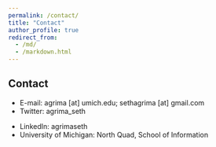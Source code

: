 ```yaml
---
permalink: /contact/
title: "Contact"
author_profile: true
redirect_from: 
  - /md/
  - /markdown.html
---
```


## Contact

<!-- Contact information is below, including email and various web services.  This is to make it easy for people to find me when they search for things like “stuart geiger email” and get wrong pages on my site.  Here are some other places on the Internet where I reside. -->

* E-mail: agrima [at] umich.edu; sethagrima [at] gmail.com
* Twitter: agrima_seth
<!-- Academia.edu: RStuartGeiger
Flickr: staeiou
Google Scholar: author:geiger-r-stuart
LinkedIn: rstuartgeiger
Wikipedia: staeiou -->
* LinkedIn: agrimaseth
* University of Michigan: North Quad, School of Information

